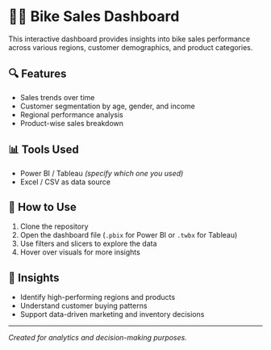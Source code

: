 # 🚴‍♂️ Bike Sales Dashboard

This interactive dashboard provides insights into bike sales performance across various regions, customer demographics, and product categories.

## 🔍 Features
- Sales trends over time  
- Customer segmentation by age, gender, and income  
- Regional performance analysis  
- Product-wise sales breakdown  

## 📊 Tools Used
- Power BI / Tableau *(specify which one you used)*  
- Excel / CSV as data source  

## 📁 How to Use
1. Clone the repository  
2. Open the dashboard file (`.pbix` for Power BI or `.twbx` for Tableau)  
3. Use filters and slicers to explore the data  
4. Hover over visuals for more insights  

## 📌 Insights
- Identify high-performing regions and products  
- Understand customer buying patterns  
- Support data-driven marketing and inventory decisions  

---

*Created for analytics and decision-making purposes.*
